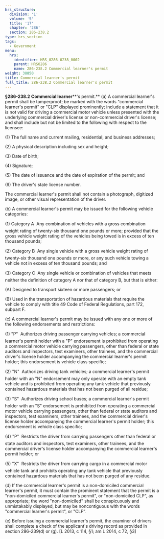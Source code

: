 ```yaml
---
hrs_structure:
  division: '1'
  volume: '5'
  title: '17'
  chapter: '286'
  section: 286-238.2
type: hrs_section
tags:
  - Government
menu:
  hrs:
    identifier: HRS_0286-0238_0002
    parent: HRS0286
    name: 286-238.2 Commercial learner's permit
weight: 38850
title: Commercial learner's permit
full_title: 286-238.2 Commercial learner's permit
---
```

**§286-238.2** **Commercial learner****'s permit.** (a) A commercial learner's permit shall be tamperproof; be marked with the words "commercial learner's permit" or "CLP" displayed prominently; include a statement that it is not valid for driving a commercial motor vehicle unless presented with the underlying commercial driver's license or non-commercial driver's license; and shall include but not be limited to the following with respect to the licensee:

(1) The full name and current mailing, residential, and business addresses;

(2) A physical description including sex and height;

(3) Date of birth;

(4) Signature;

(5) The date of issuance and the date of expiration of the permit; and

(6) The driver's state license number.

The commercial learner's permit shall not contain a photograph, digitized image, or other visual representation of the driver.

(b) A commercial learner's permit may be issued for the following vehicle categories:

(1) Category A  Any combination of vehicles with a gross combination weight rating of twenty-six thousand one pounds or more; provided that the gross vehicle weight rating of the vehicles being towed is in excess of ten thousand pounds;

(2) Category B  Any single vehicle with a gross vehicle weight rating of twenty-six thousand one pounds or more, or any such vehicle towing a vehicle not in excess of ten thousand pounds; and

(3) Category C  Any single vehicle or combination of vehicles that meets neither the definition of category A nor that of category B, but that is either:

(A) Designed to transport sixteen or more passengers; or

(B) Used in the transportation of hazardous materials that require the vehicle to comply with title 49 Code of Federal Regulations, part 172, subpart F.

(c) A commercial learner's permit may be issued with any one or more of the following endorsements and restrictions:

(1) "P"  Authorizes driving passenger carrying vehicles; a commercial learner's permit holder with a "P" endorsement is prohibited from operating a commercial motor vehicle carrying passengers, other than federal or state auditors and inspectors, test examiners, other trainees, and the commercial driver's license holder accompanying the commercial learner's permit holder; this endorsement is vehicle class specific;

(2) "N"  Authorizes driving tank vehicles; a commercial learner's permit holder with an "N" endorsement may only operate with an empty tank vehicle and is prohibited from operating any tank vehicle that previously contained hazardous materials that has not been purged of all residue;

(3) "S"  Authorizes driving school buses; a commercial learner's permit holder with an "S" endorsement is prohibited from operating a commercial motor vehicle carrying passengers, other than federal or state auditors and inspectors, test examiners, other trainees, and the commercial driver's license holder accompanying the commercial learner's permit holder; this endorsement is vehicle class specific;

(4) "P"  Restricts the driver from carrying passengers other than federal or state auditors and inspectors, test examiners, other trainees, and the commercial driver's license holder accompanying the commercial learner's permit holder; or

(5) "X"  Restricts the driver from carrying cargo in a commercial motor vehicle tank and prohibits operating any tank vehicle that previously contained hazardous materials that has not been purged of any residue.

(d) If the commercial learner's permit is a non-domiciled commercial learner's permit, it must contain the prominent statement that the permit is a "non-domiciled commercial learner's permit", or "non-domiciled CLP", as appropriate; the word "non-domiciled" shall be conspicuously and unmistakably displayed, but may be noncontiguous with the words "commercial learner's permit", or "CLP".

(e) Before issuing a commercial learner's permit, the examiner of drivers shall complete a check of the applicant's driving record as provided in section 286-239(d) or (g). [L 2013, c 114, §1; am L 2014, c 72, §3]